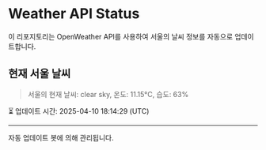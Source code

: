 
# Weather API Status

이 리포지토리는 OpenWeather API를 사용하여 서울의 날씨 정보를 자동으로 업데이트합니다.

## 현재 서울 날씨
> 서울의 현재 날씨: clear sky, 온도: 11.15°C, 습도: 63%

⏳ 업데이트 시간: 2025-04-10 18:14:29 (UTC)

---
자동 업데이트 봇에 의해 관리됩니다.
